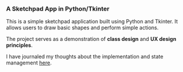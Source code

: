 ### A Sketchpad App in Python/Tkinter

This is a simple sketchpad application built using Python and Tkinter. It allows users to draw basic shapes and perform simple actions. 

The project serves as a demonstration of **class design** and **UX design principles**.

I have journaled my thoughts about the implementation and state management [here](https://frank-labs.github.io/posts/sketchpad-state-management/).
